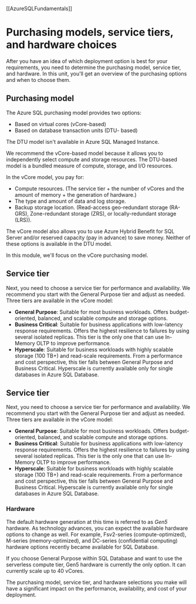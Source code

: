 [[AzureSQLFundamentals]]
# Purchasing models, service tiers, and hardware choices

After you have an idea of which deployment option is best for your requirements, you need to determine the purchasing model, service tier, and hardware. In this unit, you'll get an overview of the purchasing options and when to choose them.

## Purchasing model

The Azure SQL purchasing model provides two options:

-   Based on virtual cores (vCore-based)
-   Based on database transaction units (DTU- based)

The DTU model isn't available in Azure SQL Managed Instance.

We recommend the vCore-based model because it allows you to independently select compute and storage resources. The DTU-based model is a bundled measure of compute, storage, and I/O resources.

In the vCore model, you pay for:

-   Compute resources. (The service tier + the number of vCores and the amount of memory + the generation of hardware.)
-   The type and amount of data and log storage.
-   Backup storage location. (Read-access geo-redundant storage (RA-GRS), Zone-redundant storage (ZRS), or locally-redundant storage (LRS)).

The vCore model also allows you to use Azure Hybrid Benefit for SQL Server and/or reserved capacity (pay in advance) to save money. Neither of these options is available in the DTU model.

In this module, we'll focus on the vCore purchasing model.

## Service tier

Next, you need to choose a service tier for performance and availability. We recommend you start with the General Purpose tier and adjust as needed. Three tiers are available in the vCore model:

-   **General Purpose**: Suitable for most business workloads. Offers budget-oriented, balanced, and scalable compute and storage options.
-   **Business Critical**: Suitable for business applications with low-latency response requirements. Offers the highest resilience to failures by using several isolated replicas. This tier is the only one that can use In-Memory OLTP to improve performance.
-   **Hyperscale**: Suitable for business workloads with highly scalable storage (100 TB+) and read-scale requirements. From a performance and cost perspective, this tier falls between General Purpose and Business Critical. Hyperscale is currently available only for single databases in Azure SQL Database.

## Service tier

Next, you need to choose a service tier for performance and availability. We recommend you start with the General Purpose tier and adjust as needed. Three tiers are available in the vCore model:

-   **General Purpose**: Suitable for most business workloads. Offers budget-oriented, balanced, and scalable compute and storage options.
-   **Business Critical**: Suitable for business applications with low-latency response requirements. Offers the highest resilience to failures by using several isolated replicas. This tier is the only one that can use In-Memory OLTP to improve performance.
-   **Hyperscale**: Suitable for business workloads with highly scalable storage (100 TB+) and read-scale requirements. From a performance and cost perspective, this tier falls between General Purpose and Business Critical. Hyperscale is currently available only for single databases in Azure SQL Database.

### Hardware

The default hardware generation at this time is referred to as _Gen5_ hardware. As technology advances, you can expect the available hardware options to change as well. For example, Fsv2-series (compute-optimized), M-series (memory-optimized), and DC-series (confidential computing) hardware options recently became available for SQL Database.

If you choose General Purpose within SQL Database and want to use the serverless compute tier, Gen5 hardware is currently the only option. It can currently scale up to 40 vCores.

The purchasing model, service tier, and hardware selections you make will have a significant impact on the performance, availability, and cost of your deployment.